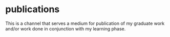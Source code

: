 # publications
This is a channel that serves a medium for publication of my graduate work and/or work done in conjunction with my learning phase.
